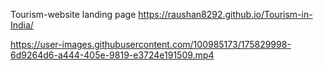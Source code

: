 Tourism-website landing page
 https://raushan8292.github.io/Tourism-in-India/

https://user-images.githubusercontent.com/100985173/175829998-6d9264d6-a444-405e-9819-e3724e191509.mp4
